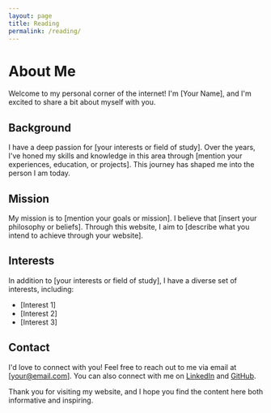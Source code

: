 ```yaml
---
layout: page
title: Reading
permalink: /reading/
---
```

# About Me

Welcome to my personal corner of the internet! I'm [Your Name], and I'm excited to share a bit about myself with you.

## Background

I have a deep passion for [your interests or field of study]. Over the years, I've honed my skills and knowledge in this area through [mention your experiences, education, or projects]. This journey has shaped me into the person I am today.

## Mission

My mission is to [mention your goals or mission]. I believe that [insert your philosophy or beliefs]. Through this website, I aim to [describe what you intend to achieve through your website].

## Interests

In addition to [your interests or field of study], I have a diverse set of interests, including:

- [Interest 1]
- [Interest 2]
- [Interest 3]

## Contact

I'd love to connect with you! Feel free to reach out to me via email at [your@email.com]. You can also connect with me on [LinkedIn](https://www.linkedin.com/in/yourprofile) and [GitHub](https://github.com/yourusername).

Thank you for visiting my website, and I hope you find the content here both informative and inspiring.
